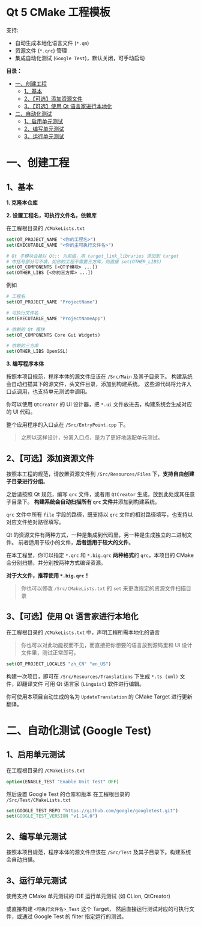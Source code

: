 # Qt 5 CMake 工程模板
支持:

- 自动生成本地化语言文件 (`*.qm`)
- 资源文件 (`*.qrc`) 管理
- 集成自动化测试 (`Google Test`)，默认关闭，可手动启动

**目录：**

- [一、创建工程](#一创建工程)
  - [1、基本](#1基本)
  - [2、【可选】添加资源文件](#2可选添加资源文件)
  - [3、【可选】使用 Qt 语言家进行本地化](#3可选使用-qt-语言家进行本地化)
- [二、自动化测试](#二自动化测试-google-test)
  - [1、启用单元测试](#1启用单元测试)
  - [2、编写单元测试](#2编写单元测试)
  - [3、运行单元测试](#3运行单元测试)

# 一、创建工程
## 1、基本
**1. 克隆本仓库**

**2. 设置工程名，可执行文件名，依赖库**

在工程根目录的 `/CMakeLists.txt`

```cmake
set(QT_PROJECT_NAME "<你的工程名>")
set(EXECUTABLE_NAME "<你的主可执行文件名>")

# Qt 子模块会被以 Qt:: 为前缀，用 target_link_libraries 添加到 target
# 中括号部分可不填，如你的工程不需要三方库，则直接 set(OTHER_LIBS)
set(QT_COMPONENTS [<QT子模块> ...])
set(OTHER_LIBS [<你的三方库> ...])
```
例如
```cmake
# 工程名
set(QT_PROJECT_NAME "ProjectName")

# 可执行文件名
set(EXECUTABLE_NAME "ProjectNameApp")

# 依赖的 Qt 模块
set(QT_COMPONENTS Core Gui Widgets)

# 依赖的三方库
set(OTHER_LIBS OpenSSL)
```

**3. 编写程序本体**

按照本项目规范，程序本体的源文件应该在 `/Src/Main` 及其子目录下。
构建系统会自动扫描其下的源文件，头文件目录，添加到构建系统。
这些源代码将允许入口点调用，也支持单元测试中调用。

你可以使用 `QtCreator` 的 UI 设计器，把 `*.ui` 文件放进去，构建系统会生成对应的 UI 代码。

整个应用程序的入口点在 `/Src/EntryPoint.cpp` 下。

> 之所以这样设计，分离入口点，是为了更好地适配单元测试。

## 2、【可选】添加资源文件
按照本工程的规范，请放置资源文件到 `/Src/Resources/Files` 下，**支持自由创建子目录进行分组**。

之后请按照 Qt 规范，编写 `qrc` 文件，或者用 `QtCreator` 生成，放到此处或其任意子目录下。
**构建系统会自动扫描所有 `qrc` 文件**并添加到构建系统。

`qrc` 文件中所有 `file` 字段的路径，既支持以 `qrc` 文件的相对路径填写，也支持以对应文件绝对路径填写。

Qt 的资源文件有两种方式，一种是集成到代码里，另一种是生成独立的二进制文件。
前者适用于较小的文件，**后者适用于较大的文件**。

在本工程里，你可以指定 `*.qrc` 和 `*.big.qrc` **两种格式**的 `qrc`，本项目的 CMake 会分别扫描，并分别按两种方式编译资源。

**对于大文件，推荐使用 `*.big.qrc`！**

> 你也可以修改 `/Src/CMakeLists.txt` 的 `set` 来更改规定的资源文件扫描目录

## 3、【可选】使用 Qt 语言家进行本地化

在工程根目录的 `/CMakeLists.txt` 中，声明工程所需本地化的语言

> 你也可以对此功能视而不见，而直接把你想要的语言放到源码里和 UI 设计文件里，测试正常即可。

```cmake
set(QT_PROJECT_LOCALES "zh_CN" "en_US")
```

构建一次项目，即可在 `/Src/Resources/Translations` 下生成 `*.ts (xml)` 文件，即翻译文件
可用 Qt 语言家 (`Linguist`) 软件进行编辑。

你可使用本项目自动生成的名为 `UpdateTranslation` 的 CMake Target 进行更新翻译。

# 二、自动化测试 (Google Test)
## 1、启用单元测试
在工程根目录的 `/CMakeLists.txt`
```cmake
option(ENABLE_TEST "Enable Unit Test" OFF)
```
然后设置 Google Test 的仓库和版本
在工程根目录的 `/Src/Test/CMakeLists.txt`

```cmake
set(GOOGLE_TEST_REPO "https://github.com/google/googletest.git")
set(GOOGLE_TEST_VERSION "v1.14.0")
```

## 2、编写单元测试
按照本项目规范，程序本体的源文件应该在 `/Src/Test` 及其子目录下。构建系统会自动扫描。

## 3、运行单元测试
使用支持 CMake 单元测试的 IDE 运行单元测试 (如 CLion, QtCreator)

或直接构建 `<可执行文件名>_Test` 这个 Target，
然后直接运行测试对应的可执行文件，或通过 Google Test 的 filter 指定运行的测试。
